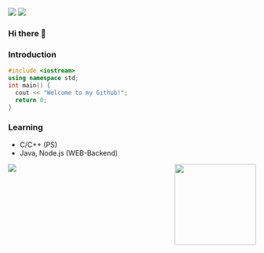 <a href="https://siwonhae.notion.site/HOME-805df9328054431e9da6d738dd2ee2ab" target="_blank"><img src="https://img.shields.io/badge/NOTION-000000?style=flat-square&logo=Notion&logoColor=white"/></a> 
<a href="https://karen0117.tistory.com/" target="_blank"><img src="https://img.shields.io/badge/BLOG-FF5722]?style=flat-square&logo=Blogger]&logoColor=white"/></a> 
### Hi there 👋

### Introduction
```C++
#include <iostream>
using namespace std;
int main() {
  cout << "Welcome to my Github!";
  return 0;
}
```

### Learning
- C/C++ (PS)
- Java, Node.js (WEB-Backend)

<img align='left' src="http://mazassumnida.wtf/api/v2/generate_badge?boj=SiwonHae"> <!-- 백준 티어 -->
<img align='right' src="https://github-readme-stats.vercel.app/api?username=SiwonHae&show_icons=true&theme=vue" height="165"> <!-- git stats -->
